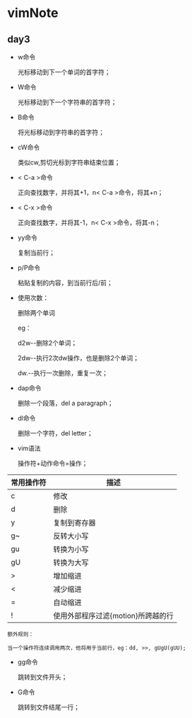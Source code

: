 # vimNote
## day3

* w命令

	光标移动到下一个单词的首字符；
* W命令

	光标移动到下一个字符串的首字符；
* B命令

	将光标移动到字符串的首字符；
* cW命令

	类似cw,剪切光标到字符串结束位置；
* < C-a >命令

	正向查找数字，并将其+1，n< C-a >命令，将其+n；
* < C-x >命令

	正向查找数字，并将其-1，n< C-x >命令，将其-n；
* yy命令

	复制当前行；
* p/P命令

	粘贴复制的内容，到当前行后/前；
* 使用次数：

	删除两个单词
	
	eg：

	d2w--删除2个单词；

	2dw--执行2次dw操作，也是删除2个单词；

	dw.--执行一次删除，重复一次；
* dap命令

	删除一个段落，del a paragraph；
* dl命令

	删除一个字符，del letter；
* vim语法

	操作符+动作命令=操作；

| 常用操作符 | 描述 |
| --- | --- |
| c | 修改 |
| d | 删除 |
| y | 复制到寄存器 |
| g~ | 反转大小写 |
| gu | 转换为小写 |
| gU | 转换为大写 |
| > | 增加缩进 |
| < | 减少缩进 |
| = | 自动缩进 |
| ! | 使用外部程序过滤{motion}所跨越的行 |
	
	额外规则：
	
	当一个操作符连续调用两次，他将用于当前行，eg：dd, >>, gUgU(gUU);
* gg命令

	跳转到文件开头；
* G命令

	跳转到文件结尾一行；

